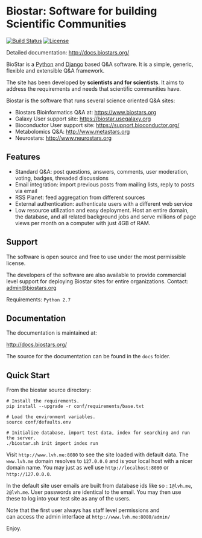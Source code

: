 Biostar: Software for building Scientific Communities
=====================================================

[![Build Status][build-image]][build-url] 
[![License](http://img.shields.io/:license-mit-blue.svg)](http://doge.mit-license.org)

[build-image]: https://travis-ci.org/ialbert/biostar-central.svg?branch=4.0
[build-url]: https://travis-ci.org/ialbert/biostar-central/builds

Detailed documentation: http://docs.biostars.org/

BioStar is a [Python][python] and [Django][django] based Q&A software.
It is a simple, generic, flexible and extensible Q&A framework.

The site has been developed by **scientists and for scientists**. It aims
to address the requirements and needs that scientific communities have.

Biostar is the software that runs several science oriented Q&A sites:

 * Biostars Bioinformatics Q&A at: https://www.biostars.org
 * Galaxy User support site: https://biostar.usegalaxy.org
 * Bioconductor User support site: https://support.bioconductor.org/
 * Metabolomics Q&A: http://www.metastars.org
 * Neurostars: http://www.neurostars.org


Features
--------

 * Standard Q&A: post questions, answers, comments, user moderation, voting, badges, threaded discussions
 * Email integration: import previous posts from mailing lists, reply to posts via email
 * RSS Planet: feed aggregation from different sources
 * External authentication: authenticate users with a different web service
 * Low resource utilization and easy deployment. Host an entire domain, the database, and
   all related background jobs and serve millions of page views per month on
   a computer with just 4GB of RAM.


Support
-------

The software is open source and free to use under the most permissible license.

The developers of the software are also available to provide commercial level support
for deploying Biostar sites for entire organizations. Contact: admin@biostars.org

Requirements: `Python 2.7`

Documentation
-------------

The documentation is maintained at:

http://docs.biostars.org/

The source for the documentation can be found in  the `docs` folder.

Quick Start
------------

From the biostar source directory:

    # Install the requirements.
    pip install --upgrade -r conf/requirements/base.txt

    # Load the environment variables.
    source conf/defaults.env

    # Initialize database, import test data, index for searching and run the server.
    ./biostar.sh init import index run

Visit `http://www.lvh.me:8080` to see the site loaded with default data.
The `www.lvh.me` domain resolves to `127.0.0.0` and is your local host
with a nicer domain name. You may just as well 
use `http://localhost:8080` or `http://127.0.0.0`.

In the default site user emails are built from database ids like so :
`1@lvh.me`, `2@lvh.me`. User passwords are identical to the email. 
You may then use these to log into your test site as any of the users. 

Note that the first user always has staff level permissions and  
can access the admin interface at `http://www.lvh.me:8080/admin/`

Enjoy.


[django]: http://www.djangoproject.com/
[python]: http://www.python.org/
